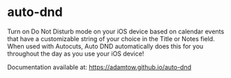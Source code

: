 # auto-dnd

Turn on Do Not Disturb mode on your iOS device based on calendar events that have a customizable string of your choice in the Title or Notes field. When used with Autocuts, Auto DND automatically does this for you throughout the day as you use your iOS device!

Documentation available at: https://adamtow.github.io/auto-dnd
